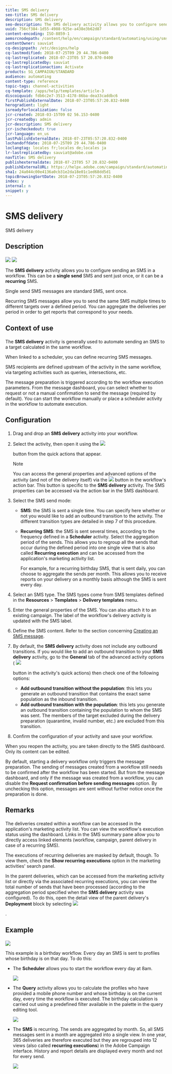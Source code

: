 ```yaml
---
title: SMS delivery
seo-title: SMS delivery
description: SMS delivery
seo-description: The SMS delivery activity allows you to configure sending a single send SMS or a recurring SMS in a workflow.
uuid: 756cf384-1d55-4988-925e-a438e3b62d87
content-encoding: ISO-8859-1
aemsrcnodepath: /content/help/en/campaign/standard/automating/using/sms-delivery
contentOwner: sauviat
cq-designpath: /etc/designs/help
cq-lastmodified: 2018-07-25T09 29 44.786-0400
cq-lastreplicated: 2018-07-23T05 57 20.870-0400
cq-lastreplicatedby: sauviat
cq-lastreplicationaction: Activate
products: SG_CAMPAIGN/STANDARD
audience: automating
content-type: reference
topic-tags: channel-activities
cq-template: /apps/help/templates/article-3
discoiquuid: fdb6c2e7-3513-4178-86ba-dea33caddbc6
firstPublishExternalDate: 2018-07-23T05:57:20.832-0400
herogradient: light
isreadyforlocalization: false
jcr-created: 2018-03-15T09 02 56.153-0400
jcr-createdby: admin
jcr-description: SMS delivery
jcr-ischeckedout: true
jcr-language: en_us
lastPublishExternalDate: 2018-07-23T05:57:20.832-0400
lochandoffdate: 2018-07-25T09 29 44.786-0400
loclangtag: locales fr;locales de;locales ja
lr-lastreplicatedby: sauviat@adobe.com
navTitle: SMS delivery
publishexternaldate: 2018-07-23T05 57 20.832-0400
publishExternalURL: https://helpx.adobe.com/campaign/standard/automating/using/sms-delivery.html
sha1: 24a044c00e4136a0cb31e2da18e01c1ed68dd5d1
topicBrowsingSortDate: 2018-07-23T05:57:20.832-0400
index: y
internal: n
snippet: y
---
```


# SMS delivery

SMS delivery

## <p>Description</p>

![](assets/sms.png)  ![](assets/recurrentSMS.png)

The **SMS delivery** activity allows you to configure sending an SMS in a workflow. This can be a **single send** SMS and sent just once, or it can be a **recurring** SMS.

Single send SMS messages are standard SMS, sent once.

Recurring SMS messages allow you to send the same SMS multiple times to different targets over a defined period. You can aggregate the deliveries per period in order to get reports that correspond to your needs.

## <p>Context of use</p>

The **SMS delivery** activity is generally used to automate sending an SMS to a target calculated in the same workflow.

When linked to a scheduler, you can define recurring SMS messages.

SMS recipients are defined upstream of the activity in the same workflow, via targeting activities such as queries, intersections, etc.

The message preparation is triggered according to the workflow execution parameters. From the message dashboard, you can select whether to request or not a manual confirmation to send the message (required by default). You can start the workflow manually or place a scheduler activity in the workflow to automate execution.

## <p>Configuration</p>

1. Drag and drop an **SMS delivery** activity into your workflow.
1. Select the activity, then open it using the  ![](assets/edit_darkgrey-24px.png)

   button from the quick actions that appear.

   >[!NOTE]
   >
   >You can access the general properties and advanced options of the activity (and not of the delivery itself) via the  ![](assets/dlv_activity_params-24px.png) button in the workflow's action bar. This button is specific to the **SMS delivery** activity. The SMS properties can be accessed via the action bar in the SMS dashboard.

1. Select the SMS send mode:

    * **SMS**: the SMS is sent a single time. You can specify here whether or not you would like to add an outbound transition to the activity. The different transition types are detailed in step 7 of this procedure.
    * **Recurring SMS**: the SMS is sent several times, according to the frequency defined in a **Scheduler** activity. Select the aggregation period of the sends. This allows you to regroup all the sends that occur during the defined period into one single view that is also called **Recurring execution** and can be accessed from the application's marketing activity list.

      For example, for a recurring birthday SMS, that is sent daily, you can choose to aggregate the sends per month. This allows you to receive reports on your delivery on a monthly basis although the SMS is sent every day.

1. Select an SMS type. The SMS types come from SMS templates defined in the **Resources** &gt; **Templates** &gt; **Delivery templates** menu.
1. Enter the general properties of the SMS. You can also attach it to an existing campaign. The label of the workflow's delivery activity is updated with the SMS label.
1. Define the SMS content. Refer to the section concerning [Creating an SMS message](../../channels/using/creating-an-sms-message.md).
1. By default, the **SMS delivery** activity does not include any outbound transitions. If you would like to add an outbound transition to your **SMS delivery** activity, go to the **General** tab of the advanced activity options (  ![](assets/dlv_activity_params-24px.png)

   button in the activity's quick actions) then check one of the following options:

    * **Add outbound transition without the population**: this lets you generate an outbound transition that contains the exact same population as the inbound transition.
    * **Add outbound transition with the population**: this lets you generate an outbound transition containing the population to whom the SMS was sent. The members of the target excluded during the delivery preparation (quarantine, invalid number, etc.) are excluded from this transition.

1. Confirm the configuration of your activity and save your workflow.

When you reopen the activity, you are taken directly to the SMS dashboard. Only its content can be edited.

By default, starting a delivery workflow only triggers the message preparation. The sending of messages created from a workflow still needs to be confirmed after the workflow has been started. But from the message dashboard, and only if the message was created from a workflow, you can disable the **Request confirmation before sending messages** option. By unchecking this option, messages are sent without further notice once the preparation is done.

## <p>Remarks</p>

The deliveries created within a workflow can be accessed in the application's marketing activity list. You can view the workflow's execution status using the dashboard. Links in the SMS summary pane allow you to directly access linked elements (workflow, campaign, parent delivery in case of a recurring SMS).

The executions of recurring deliveries are masked by default, though. To view them, check the **Show recurring executions** option in the marketing activities' search panel.

In the parent deliveries, which can be accessed from the marketing activity list or directly via the associated recurring executions, you can view the total number of sends that have been processed (according to the aggregation period specified when the **SMS delivery** activity was configured). To do this, open the detail view of the parent delivery's **Deployment** block by selecting  ![](assets/wkf_dlv_detail_button.png)

.

## <p>Example</p>

![](assets/wkf_SMS_example_1.png)

This example is a birthday workflow. Every day an SMS is sent to profiles whose birthday is on that day. To do this:

* The **Scheduler** allows you to start the workflow every day at 8am.

  ![](assets/wkf_delivery_example_2.png)

* The **Query** activity allows you to calculate the profiles who have provided a mobile phone number and whose birthday is on the current day, every time the workflow is executed. The birthday calculation is carried out using a predefined filter available in the palette in the query editing tool.

  ![](assets/wkf_delivery_example_3.png)

* The **SMS** is recurring. The sends are aggregated by month. So, all SMS messages sent in a month are aggregated into a single view. In one year, 365 deliveries are therefore executed but they are regrouped into 12 views (also called **recurring executions**) in the Adobe Campaign interface. History and report details are displayed every month and not for every send.

  ![](assets/wkf_sms_example_4.png)

